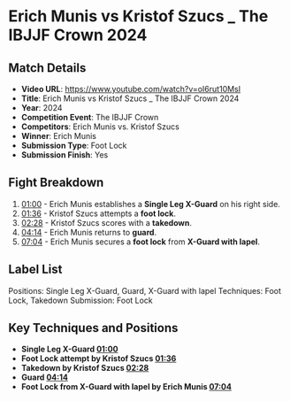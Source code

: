 # Erich Munis vs Kristof Szucs _ The IBJJF Crown 2024

## Match Details
- **Video URL**: https://www.youtube.com/watch?v=oI6rut10MsI
- **Title**: Erich Munis vs Kristof Szucs _ The IBJJF Crown 2024
- **Year**: 2024
- **Competition Event**: The IBJJF Crown
- **Competitors**: Erich Munis vs. Kristof Szucs
- **Winner**: Erich Munis
- **Submission Type**: Foot Lock
- **Submission Finish**: Yes

## Fight Breakdown
1. [01:00](https://www.youtube.com/watch?v=oI6rut10MsI&t=60) - Erich Munis establishes a **Single Leg X-Guard** on his right side.
2. [01:36](https://www.youtube.com/watch?v=oI6rut10MsI&t=96) - Kristof Szucs attempts a **foot lock**.
3. [02:28](https://www.youtube.com/watch?v=oI6rut10MsI&t=148) - Kristof Szucs scores with a **takedown**.
4. [04:14](https://www.youtube.com/watch?v=oI6rut10MsI&t=254) - Erich Munis returns to **guard**.
5. [07:04](https://www.youtube.com/watch?v=oI6rut10MsI&t=424) - Erich Munis secures a **foot lock** from **X-Guard with lapel**.

## Label List
Positions: Single Leg X-Guard, Guard, X-Guard with lapel
Techniques: Foot Lock, Takedown
Submission: Foot Lock

## Key Techniques and Positions
- **Single Leg X-Guard [01:00](https://www.youtube.com/watch?v=oI6rut10MsI&t=60)**
- **Foot Lock attempt by Kristof Szucs [01:36](https://www.youtube.com/watch?v=oI6rut10MsI&t=96)**
- **Takedown by Kristof Szucs [02:28](https://www.youtube.com/watch?v=oI6rut10MsI&t=148)**
- **Guard [04:14](https://www.youtube.com/watch?v=oI6rut10MsI&t=254)**
- **Foot Lock from X-Guard with lapel by Erich Munis [07:04](https://www.youtube.com/watch?v=oI6rut10MsI&t=424)**